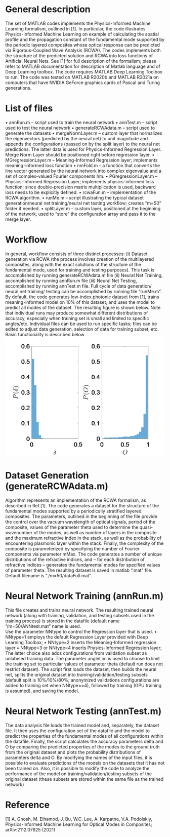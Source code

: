 # General description
The set of MATLAB codes implements the Physics-Informed Machine Learning formalism, outlined in [1]. In particular, the code illustrates Physics-Informed Machine Learning on example of calculating the spatial profile and the propagation constant of the fundamental mode supported by the periodic layered composites whose optical response can be predicted via Rigorous-Coupled Wave Analysis (RCWA). The codes implements both the structure of the predicted solution and RCWA into loss functions of Artificial Neural Nets. See [1] for full description of the formalism; please refer to MATLAB documentation for description of Matlab language and of Deep Learning toolbox.
The code requires MATLAB Deep Learning Toolbox to run. The code was tested on MATLAB R2020b and MATLAB R2021a on computers that have NVIDIA GeForce graphics cards of Pascal and Turing generations. 

# List of files
•	annRun.m – script used to train the neural network
•	annTest.m – script used to test the neural network
•	generateRCWAdata.m – script used to generate the datasets
•	mergeNormLayer.m – custom layer that normalizes the eigenvectors (predicted by the neural net) to unit magnitude and appends the configurations (passed on by the split layer) to the neural net predictions. The latter data is used for Physics-Informed Regression Layer. Merge Norm Layer should be positioned right before regression layer. 
•	MGregressionLayer.m – Meaning-Informed Regression layer; implements meaning-informed loss function
•	nmFold.m – a function that converts the line vector generated by the neural network into complex eigenvalue and a set of complex-valued Fourier components hm. 
•	PGregressionLayer.m – Physics-informed Regression Layer; implements physics-informed loss function; since double-precision matrix multiplication is used, backward loss needs to be explicitly defined. 
•	rcwaFun.m – implementation of the RCWA algorithm. 
•	runMe.m – script illustrating the typical dataset generation/neural net training/neural net testing workflow; creates “m=50” folder if needed. 
•	splitLayer.m – custom layer, positioned at the beginning of the network, used to “store” the configuration array and pass it to the merge layer. 


# Workflow
In general, workflow consists of three distinct processes: 
(i)	Dataset generation via RCWA (the process involves creation of the multilayered composites, along with the exact solutions of the structure of the fundamental mode, used for training and testing purposes). This task is accomplished by running generateRCWAdata.m file
(ii)	Neural Net Training, accomplished by running annRun.m file
(iii)	Neural Net Testing, accomplished by running annTest.m file. 
Full cycle of data generation/ neural net training/ testing can be accomplished by running file “runMe.m”. 
By default, the code generates low-index photonic dataset from [1], trains meaning-informed model on 10% of this dataset, and uses the model to predict all modes of the dataset. The resulting figure is shown below. Note that individual runs may produce somewhat different distributions of accuracy, especially when training set is small and limited to specific angles/etc. 
Individual files can be used to run specific tasks; files can be edited to adjust data generation, selection of data for training subset, etc. Basic functionality is described below
![image](ReadMeImage.png)

# Dataset Generation (generateRCWAdata.m)
Algorithm represents an implementation of the RCWA formalism, as described in Ref.[1]. The code generates a dataset for the structure of the fundamental modes supported by a periodically stratified layered composites. The parameters, outlined in the beginning of the file provide the control over the vacuum wavelength of optical signals, period of the composite, values of the parameter theta used to determine the quasi-wavenumber of the modes, as well as number of layers in the composite and the maximum refractive index in the stack, as well as the probability of encountering plasmonic layer within the stack. Finally, the complexity of the composite is parameterized by specifying the number of Fourier components via parameter mMax. 
The code generates a number of unique distributions of the refractive indices, and – for each distribution of refractive indices – generates the fundamental modes for specified values of parameter theta. 
The resulting dataset is saved in matlab “.mat” file. Default filename is “./m=50/dataFull.mat”. 

# Neural Network Training (annRun.m)
This file creates and trains neural network. The resulting trained neural network (along with training, validation, and testing subsets used in the training process) is stored in the datafile (default name “/m=50/ANNtest.mat” name is used.  
Use the parameter NNtype to control the Regression layer that is used. 
•	NNtype=1 employs the default Regression Layer provided with Deep Learning Toolbox;
•	NNtype=2 inserts the Meaning-Informed regression layer
•	NNtype=3 or NNtype=4 inserts Physics-Informed Regression layer; The latter choice also adds configurations from validation subset as unlabeled training data. 
The parameter angleLim is used to choose to limit the training set to particular values of parameter theta (default run does not restrict dataset). 
The script first loads the dataset, then builds the neural net, splits the original dataset into training/validation/testing subsets (default split is 10%/10%/80%; anonymized validations configurations are added to training set when NNtype==4), followed by training (GPU training is assumed), and saving the model. 

# Neural Network Testing (annTest.m)
The data analysis file loads the trained model and, separately, the dataset file. It then uses the configuration set of the datafile and the model to predict the properties of the fundamental modes of all configurations within the datafile. Finally, the script calculates the accuracy parameters delta and O by comparing the predicted properties of the modes to the ground truth from the original dataset and plots the probability distributions of parameters delta and O. 
By modifying the names of the input files, it is possible to evaluate predictions of the models on the datasets that it has not been trained on. Also, it is possible to modify the code to analyze the performance of the model on training/validation/testing subsets of the original dataset (these subsets are stored within the same file as the trained network) 

# Reference
[1] A. Ghosh, M. Elhamod, J. Bu, W.C. Lee, A. Karpatne, V.A. Podolskiy, Physics-Informed Machine Learning for Optical Modes in Composites; arXiv:2112.07625 (2021)
